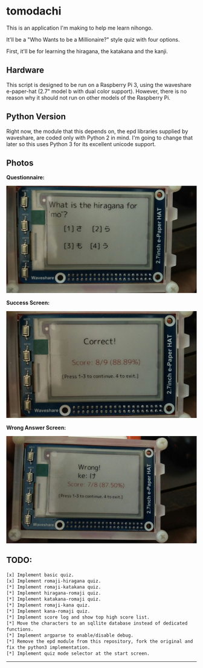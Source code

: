 # tomodachi

This is an application I'm making to help me learn
nihongo.

It'll be a "Who Wants to be a Millionaire?" style quiz 
with four options.

First, it'll be for learning the hiragana, the katakana
and the kanji.

## Hardware

This script is designed to be run on a Raspberry Pi 3, using the waveshare 
e-paper-hat (2.7" model b with dual color support). However, there is no reason why
it should not run on other models of the Raspberry Pi.

## Python Version

Right now, the module that this depends on, the epd libraries supplied by
waveshare, are coded only with Python 2 in mind. I'm going to change that later
so this uses Python 3 for its excellent unicode support.

## Photos

**Questionnaire:**

![Photo 1](images/photo_01.jpeg)

**Success Screen:**

![Photo 2](images/photo_02.jpeg)

**Wrong Answer Screen:**

![Photo 3](images/photo_03.jpeg)


## TODO:

    [x] Implement basic quiz.
    [x] Implement romaji-hiragana quiz.
    [*] Implement romaji-katakana quiz.
    [*] Implement hiragana-romaji quiz.
    [*] Implement katakana-romaji quiz.
    [*] Implement romaji-kana quiz.
    [*] Implement kana-romaji quiz.
    [*] Implement score log and show top high score list.
    [*] Move the characters to an sqllite database instead of dedicated functions.
    [*] Implement argparse to enable/disable debug.
    [*] Remove the epd module from this repository, fork the original and fix the python3 implementation.
    [*] Implement quiz mode selector at the start screen.
    



-----------------------
